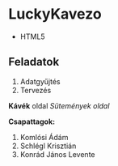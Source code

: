 # LuckyKavezo
* HTML5

## Feladatok
1. Adatgyűjtés
2. Tervezés

**Kávék** oldal
_Sütemények oldal_

**Csapattagok:**
1. Komlósi Ádám
2. Schlégl Krisztián
3. Konrád János Levente
